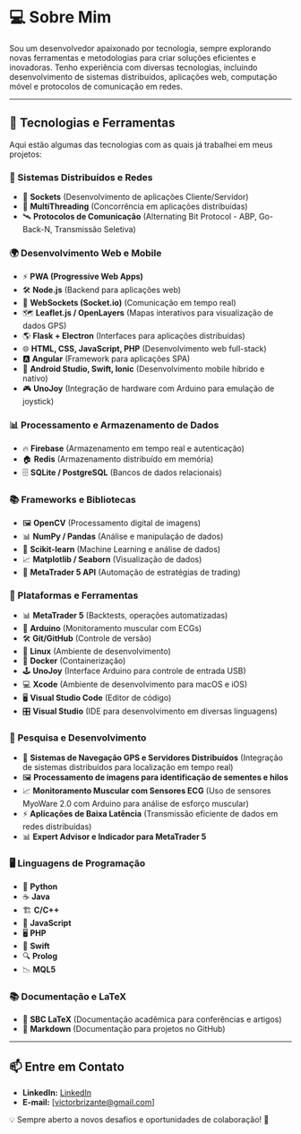 # 💻 Sobre Mim
Sou um desenvolvedor apaixonado por tecnologia, sempre explorando novas ferramentas e metodologias para criar soluções eficientes e inovadoras. Tenho experiência com diversas tecnologias, incluindo desenvolvimento de sistemas distribuídos, aplicações web, computação móvel e protocolos de comunicação em redes.

---

## 🚀 Tecnologias e Ferramentas
Aqui estão algumas das tecnologias com as quais já trabalhei em meus projetos:

### **📡 Sistemas Distribuídos e Redes**
- 🔗 **Sockets** (Desenvolvimento de aplicações Cliente/Servidor)
- 🔄 **MultiThreading** (Concorrência em aplicações distribuídas)
- 🛰️ **Protocolos de Comunicação** (Alternating Bit Protocol - ABP, Go-Back-N, Transmissão Seletiva)

### **🌍 Desenvolvimento Web e Mobile**
- ⚡ **PWA (Progressive Web Apps)**
- 🛠️ **Node.js** (Backend para aplicações web)
- 📡 **WebSockets (Socket.io)** (Comunicação em tempo real)
- 🗺️ **Leaflet.js / OpenLayers** (Mapas interativos para visualização de dados GPS)
- 🌎 **Flask + Electron** (Interfaces para aplicações distribuídas)
- 🌐 **HTML, CSS, JavaScript, PHP** (Desenvolvimento web full-stack)
- 🅰️ **Angular** (Framework para aplicações SPA)
- 📱 **Android Studio, Swift, Ionic** (Desenvolvimento mobile híbrido e nativo)
- 🎮 **UnoJoy** (Integração de hardware com Arduino para emulação de joystick)

### **📊 Processamento e Armazenamento de Dados**
- 🔥 **Firebase** (Armazenamento em tempo real e autenticação)
- 🏠 **Redis** (Armazenamento distribuído em memória)
- 🗄️ **SQLite / PostgreSQL** (Bancos de dados relacionais)

### **📚 Frameworks e Bibliotecas**
- 🖼️ **OpenCV** (Processamento digital de imagens)
- 📊 **NumPy / Pandas** (Análise e manipulação de dados)
- 🤖 **Scikit-learn** (Machine Learning e análise de dados)
- 📈 **Matplotlib / Seaborn** (Visualização de dados)
- 🤖 **MetaTrader 5 API** (Automação de estratégias de trading)

### **🔧 Plataformas e Ferramentas**
- 📊 **MetaTrader 5** (Backtests, operações automatizadas)
- 🔬 **Arduino** (Monitoramento muscular com ECGs)
- 🛠 **Git/GitHub** (Controle de versão)
- 🐧 **Linux** (Ambiente de desenvolvimento)
- 🐳 **Docker** (Containerização)
- 🕹️ **UnoJoy** (Interface Arduino para controle de entrada USB)
- 💻 **Xcode** (Ambiente de desenvolvimento para macOS e iOS)
- 🖥️ **Visual Studio Code** (Editor de código)
- 🎛️ **Visual Studio** (IDE para desenvolvimento em diversas linguagens)

### **🔬 Pesquisa e Desenvolvimento**
- 📡 **Sistemas de Navegação GPS e Servidores Distribuídos** (Integração de sistemas distribuídos para localização em tempo real)
- 🖼️ **Processamento de imagens para identificação de sementes e hilos**
- 📈 **Monitoramento Muscular com Sensores ECG** (Uso de sensores MyoWare 2.0 com Arduino para análise de esforço muscular)
- ⚡ **Aplicações de Baixa Latência** (Transmissão eficiente de dados em redes distribuídas)
- 📊 **Expert Advisor e Indicador para MetaTrader 5**

### **🖥️ Linguagens de Programação**
- 🐍 **Python**
- ☕ **Java**
- 🏗️ **C/C++**
- 📜 **JavaScript**
- 🖥️ **PHP**
- 🍏 **Swift**
- 🔍 **Prolog**
- 📉 **MQL5**

### **📚 Documentação e LaTeX**
- 📄 **SBC LaTeX** (Documentação acadêmica para conferências e artigos)
- 📝 **Markdown** (Documentação para projetos no GitHub)

---

## 📫 Entre em Contato
- **LinkedIn:** [LinkedIn](https://www.linkedin.com/in/victor-louren%C3%A7ato-brizante-828a09123/)
- **E-mail:** [victorbrizante@gmail.com]

💡 Sempre aberto a novos desafios e oportunidades de colaboração! 🚀

